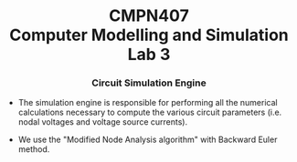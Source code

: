 # <div align="center" > CMPN407 <br> Computer Modelling and Simulation <br> Lab 3 </div> 

### <div align="center" > Circuit Simulation Engine </div>

- The simulation engine is responsible for performing all the numerical calculations
necessary to compute the various circuit parameters (i.e. nodal voltages and voltage source
currents).

- We use the "Modified Node Analysis algorithm" with Backward Euler method.